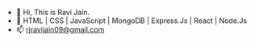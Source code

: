 - 👋 Hi, This is Ravi Jain.
- 👀 HTML | CSS | JavaScript | MongoDB | Express.Js | React | Node.Js 
- 📫 rjravijain09@gmail.com
